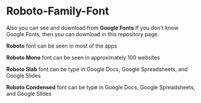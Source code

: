 # Roboto-Family-Font

Also you can see and download from **Google Fonts**
If you don't know Google Fonts, then you can download in this repository page.

**Roboto** font can be seen in most of the apps

**Roboto Mono** font can be seen in approximately 100 websites

**Roboto Slab** font can be type in Google Docs, Google Spreadsheets, and Google Slides

**Roboto Condensed** font can be type in Google Docs, Google Spreadsheets, and Google Slides
